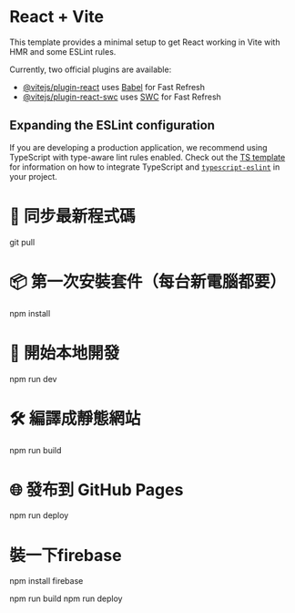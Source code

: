 # React + Vite

This template provides a minimal setup to get React working in Vite with HMR and some ESLint rules.

Currently, two official plugins are available:

- [@vitejs/plugin-react](https://github.com/vitejs/vite-plugin-react/blob/main/packages/plugin-react) uses [Babel](https://babeljs.io/) for Fast Refresh
- [@vitejs/plugin-react-swc](https://github.com/vitejs/vite-plugin-react/blob/main/packages/plugin-react-swc) uses [SWC](https://swc.rs/) for Fast Refresh

## Expanding the ESLint configuration

If you are developing a production application, we recommend using TypeScript with type-aware lint rules enabled. Check out the [TS template](https://github.com/vitejs/vite/tree/main/packages/create-vite/template-react-ts) for information on how to integrate TypeScript and [`typescript-eslint`](https://typescript-eslint.io) in your project.
# 🔁 同步最新程式碼
git pull

# 📦 第一次安裝套件（每台新電腦都要）
npm install

# 🚀 開始本地開發
npm run dev

# 🛠️ 編譯成靜態網站
npm run build

# 🌐 發布到 GitHub Pages
npm run deploy

# 裝一下firebase
npm install firebase

npm run build
npm run deploy
